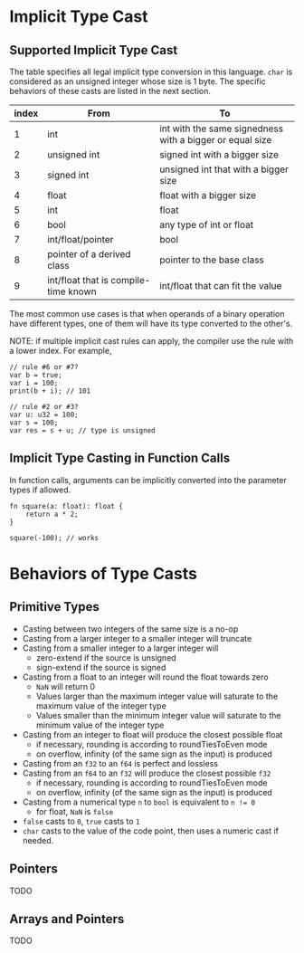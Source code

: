 # Implicit Type Cast

## Supported Implicit Type Cast

The table specifies all legal implicit type conversion in this language.
`char` is considered as an unsigned integer whose size is 1 byte.
The specific behaviors of these casts are listed in the next section.

| index | From                                 | To                                                       |
|-------|--------------------------------------|----------------------------------------------------------|
| 1     | int                                  | int with the same signedness with a bigger or equal size |
| 2     | unsigned int                         | signed int with a bigger size                            |
| 3     | signed int                           | unsigned int that with a bigger size                     |
| 4     | float                                | float with a bigger size                                 |
| 5     | int                                  | float                                                    |
| 6     | bool                                 | any type of int or float                                 |
| 7     | int/float/pointer                    | bool                                                     |
| 8     | pointer of a derived class           | pointer to the base class                                |
| 9     | int/float that is compile-time known | int/float that can fit the value                         |

The most common use cases is that when operands of a binary operation have different types, one of them will have its
type converted to the other's.

NOTE: if multiple implicit cast rules can apply, the compiler use the rule with a lower index.
For example,

```
// rule #6 or #7?
var b = true;
var i = 100;
print(b + i); // 101

// rule #2 or #3?
var u: u32 = 100;
var s = 100;
var res = s + u; // type is unsigned
```

## Implicit Type Casting in Function Calls

In function calls, arguments can be implicitly converted into the parameter types if allowed.

```
fn square(a: float): float {
    return a * 2;
}

square(-100); // works
```

# Behaviors of Type Casts

## Primitive Types

- Casting between two integers of the same size is a no-op
- Casting from a larger integer to a smaller integer will truncate
- Casting from a smaller integer to a larger integer will
    - zero-extend if the source is unsigned
    - sign-extend if the source is signed
- Casting from a float to an integer will round the float towards zero
    - `NaN` will return 0
    - Values larger than the maximum integer value will saturate to the maximum value of the integer type
    - Values smaller than the minimum integer value will saturate to the minimum value of the integer type
- Casting from an integer to float will produce the closest possible float
    - if necessary, rounding is according to roundTiesToEven mode
    - on overflow, infinity (of the same sign as the input) is produced
- Casting from an `f32` to an `f64` is perfect and lossless
- Casting from an `f64` to an `f32` will produce the closest possible `f32`
    - if necessary, rounding is according to roundTiesToEven mode
    - on overflow, infinity (of the same sign as the input) is produced
- Casting from a numerical type `n` to `bool` is equivalent to `n != 0`
    - for float, `NaN` is `false`
- `false` casts to `0`, `true` casts to `1`
- `char` casts to the value of the code point, then uses a numeric cast if needed.

## Pointers

TODO

## Arrays and Pointers

TODO

